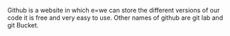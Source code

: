 Github is a website in which e=we can store the different versions of our code it is free and very easy to use.
Other names of github are git lab and git Bucket.
